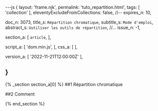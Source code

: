 ---js
{
  layout:    'frame.njk',
  permalink: 'tuto_repartition.html',
  tags:      [ 'collection' ],
  eleventyExcludeFromCollections: false,
  //-- expires_n: 10,

  doc_n:      3073,
  title_s:    `Répartition chromatique`,
  subtitle_s: `Mode d'emploi`,
  abstract_s: `Uutiliser les outils de répartition`,
  //... issue_n: -1,

  section_a:
  [
    `article`,
  ],

  script_a:
  [
    'dom.min.js',
  ],
  css_a:
  [
  ],

  version_a:
  [
    '2022-11-21T12:00:00Z'
  ],

}
---
{% _section section_a[0] %}
##1 Répartition chromatique

##2 Comment


{% end_section %}
